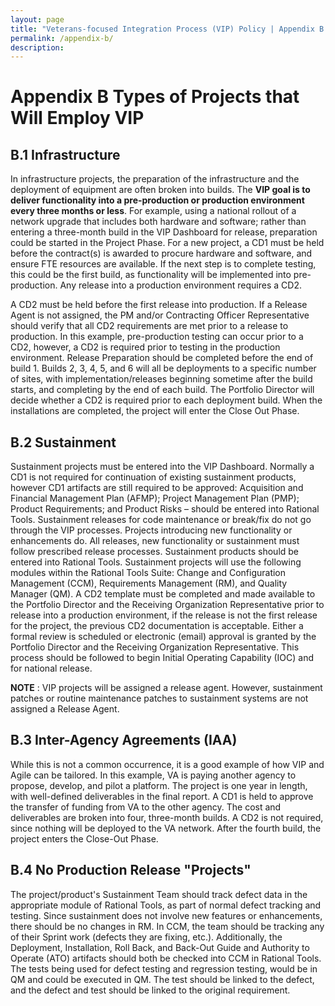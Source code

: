 ```yaml
---
layout: page
title: "Veterans-focused Integration Process (VIP) Policy | Appendix B: Applicability"
permalink: /appendix-b/
description:
---
```


# Appendix B Types of Projects that Will Employ VIP

## B.1 Infrastructure

In infrastructure projects, the preparation of the infrastructure and the deployment of equipment are often broken into builds. The **VIP goal is to deliver functionality into a pre-production or production environment every three months or less**. For example, using a national rollout of a network upgrade that includes both hardware and software; rather than entering a three-month build in the VIP Dashboard for release, preparation could be started in the Project Phase. For a new project, a CD1 must be held before the contract(s) is awarded to procure hardware and software, and ensure FTE resources are available. If the next step is to complete testing, this could be the first build, as functionality will be implemented into pre-production. Any release into a production environment requires a CD2.

A CD2 must be held before the first release into production. If a Release Agent is not assigned, the PM and/or Contracting Officer Representative should verify that all CD2 requirements are met prior to a release to production. In this example, pre-production testing can occur prior to a CD2, however, a CD2 is required prior to testing in the production environment. Release Preparation should be completed before the end of build 1. Builds 2, 3, 4, 5, and 6 will all be deployments to a specific number of sites, with implementation/releases beginning sometime after the build starts, and completing by the end of each build. The Portfolio Director will decide whether a CD2 is required prior to each deployment build. When the installations are completed, the project will enter the Close Out Phase.

## B.2 Sustainment

Sustainment projects must be entered into the VIP Dashboard. Normally a CD1 is not required for continuation of existing sustainment products, however CD1 artifacts are still required to be approved: Acquisition and Financial Management Plan (AFMP); Project Management Plan (PMP); Product Requirements; and Product Risks – should be entered into Rational Tools. Sustainment releases for code maintenance or break/fix do not go through the VIP processes. Projects introducing new functionality or enhancements do. All releases, new functionality or sustainment must follow prescribed release processes. Sustainment products should be entered into Rational Tools. Sustainment projects will use the following modules within the Rational Tools Suite: Change and Configuration Management (CCM), Requirements Management (RM), and Quality Manager (QM). A CD2 template must be completed and made available to the Portfolio Director and the Receiving Organization Representative prior to release into a production environment, if the release is not the first release for the project, the previous CD2 documentation is acceptable. Either a formal review is scheduled or electronic (email) approval is granted by the Portfolio Director and the Receiving Organization Representative. This process should be followed to begin Initial Operating Capability (IOC) and for national release.

**NOTE** : VIP projects will be assigned a release agent. However, sustainment patches or routine maintenance patches to sustainment systems are not assigned a Release Agent.

## B.3 Inter-Agency Agreements (IAA)

While this is not a common occurrence, it is a good example of how VIP and Agile can be tailored. In this example, VA is paying another agency to propose, develop, and pilot a platform. The project is one year in length, with well-defined deliverables in the final report. A CD1 is held to approve the transfer of funding from VA to the other agency. The cost and deliverables are broken into four, three-month builds. A CD2 is not required, since nothing will be deployed to the VA network. After the fourth build, the project enters the Close-Out Phase.

## B.4 No Production Release "Projects"

The project/product's Sustainment Team should track defect data in the appropriate module of Rational Tools, as part of normal defect tracking and testing. Since sustainment does not involve new features or enhancements, there should be no changes in RM. In CCM, the team should be tracking any of their Sprint work (defects they are fixing, etc.). Additionally, the Deployment, Installation, Roll Back, and Back-Out Guide and Authority to Operate (ATO) artifacts should both be checked into CCM in Rational Tools. The tests being used for defect testing and regression testing, would be in QM and could be executed in QM. The test should be linked to the defect, and the defect and test should be linked to the original requirement.
